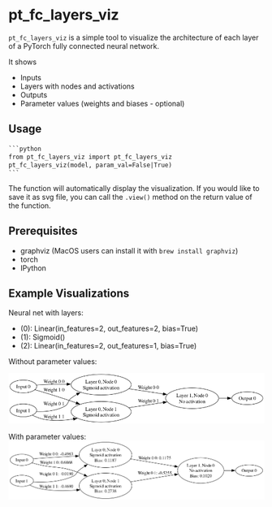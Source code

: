 # pt_fc_layers_viz

`pt_fc_layers_viz` is a simple tool to visualize the architecture of each layer of a PyTorch fully connected neural network.

It shows

- Inputs
- Layers with nodes and activations
- Outputs
- Parameter values (weights and biases - optional)

## Usage

    ```python
    from pt_fc_layers_viz import pt_fc_layers_viz
    pt_fc_layers_viz(model, param_val=False|True)
    ```

The function will automatically display the visualization. If you would like to save it as svg file, you can call the `.view()` method on the return value of the function.

## Prerequisites

- graphviz (MacOS users can install it with `brew install graphviz`)
- torch
- IPython

## Example Visualizations

Neural net with layers:

- (0): Linear(in_features=2, out_features=2, bias=True)
- (1): Sigmoid()
- (2): Linear(in_features=2, out_features=1, bias=True)

Without parameter values:

![Example Visualization](https://github.com/repetitioestmaterstudiorum/pt_fc_layers_viz/blob/main/assets/visualization-xor-model.png?raw=true)

With parameter values:
![Example Visualization](https://github.com/repetitioestmaterstudiorum/pt_fc_layers_viz/blob/main/assets/visualization-xor-model-param-val.png?raw=true)
